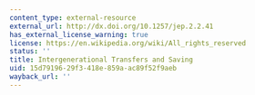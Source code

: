 ```yaml
---
content_type: external-resource
external_url: http://dx.doi.org/10.1257/jep.2.2.41
has_external_license_warning: true
license: https://en.wikipedia.org/wiki/All_rights_reserved
status: ''
title: Intergenerational Transfers and Saving
uid: 15d79196-29f3-418e-859a-ac89f52f9aeb
wayback_url: ''
---
```

